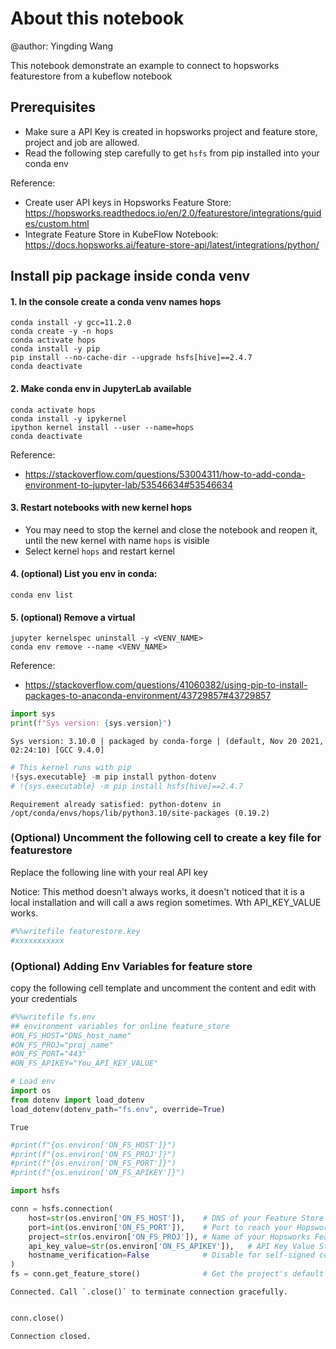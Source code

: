 # About this notebook

@author: Yingding Wang

This notebook demonstrate an example to connect to hopsworks featurestore from a kubeflow notebook

## Prerequisites
* Make sure a API Key is created in hopsworks project and feature store, project and job are allowed.
* Read the following step carefully to get `hsfs` from pip installed into your conda env

Reference: 
* Create user API keys in Hopsworks Feature Store: https://hopsworks.readthedocs.io/en/2.0/featurestore/integrations/guides/custom.html
* Integrate Feature Store in KubeFlow Notebook: https://docs.hopsworks.ai/feature-store-api/latest/integrations/python/

## Install pip package inside conda venv

#### 1. In the console create a conda venv names hops
```console
conda install -y gcc=11.2.0
conda create -y -n hops 
conda activate hops
conda install -y pip
pip install --no-cache-dir --upgrade hsfs[hive]==2.4.7
conda deactivate
```
<!-- 
# python -m ipykernel install --user --name=hops
# ipython kernel install --user --name=hops
# python -m ipykernel install --user --name=hops
# conda env remove --name hops
-->

#### 2. Make conda env in JupyterLab available
```
conda activate hops
conda install -y ipykernel
ipython kernel install --user --name=hops
conda deactivate
```
Reference:
* https://stackoverflow.com/questions/53004311/how-to-add-conda-environment-to-jupyter-lab/53546634#53546634

#### 3. Restart notebooks with new kernel hops

* You may need to stop the kernel and close the notebook and reopen it, until the new kernel with name `hops` is visible
* Select kernel `hops` and restart kernel

#### 4. (optional) List you env in conda:
```
conda env list
```

#### 5. (optional) Remove a virtual
```console
jupyter kernelspec uninstall -y <VENV_NAME>
conda env remove --name <VENV_NAME>
```
Reference:
* https://stackoverflow.com/questions/41060382/using-pip-to-install-packages-to-anaconda-environment/43729857#43729857



```python
import sys
print(f"Sys version: {sys.version}")
```

    Sys version: 3.10.0 | packaged by conda-forge | (default, Nov 20 2021, 02:24:10) [GCC 9.4.0]



```python
# This kernel runs with pip
!{sys.executable} -m pip install python-dotenv
# !{sys.executable} -m pip install hsfs[hive]==2.4.7
```

    Requirement already satisfied: python-dotenv in /opt/conda/envs/hops/lib/python3.10/site-packages (0.19.2)


### (Optional) Uncomment the following cell to create a key file for featurestore

Replace the following line with your real API key

Notice: This method doesn't always works, it doesn't noticed that it is a local installation and will call a aws region sometimes. Wth API_KEY_VALUE works.


```python
#%%writefile featurestore.key
#xxxxxxxxxxx
```

### (Optional) Adding Env Variables for feature store

copy the following cell template and uncomment the content and edit with your credentials


```python
#%%writefile fs.env
## environment variables for online feature_store
#ON_FS_HOST="DNS_host_name"
#ON_FS_PROJ="proj_name"
#ON_FS_PORT="443"
#ON_FS_APIKEY="You_API_KEY_VALUE"
```


```python
# Load env
import os
from dotenv import load_dotenv
load_dotenv(dotenv_path="fs.env", override=True)
```




    True




```python
#print(f"{os.environ['ON_FS_HOST']}")
#print(f"{os.environ['ON_FS_PROJ']}")
#print(f"{os.environ['ON_FS_PORT']}")
#print(f"{os.environ['ON_FS_APIKEY']}")
```


```python
import hsfs
```


```python
conn = hsfs.connection(
    host=str(os.environ['ON_FS_HOST']),    # DNS of your Feature Store instance
    port=int(os.environ['ON_FS_PORT']),    # Port to reach your Hopsworks instance, defaults to 443
    project=str(os.environ['ON_FS_PROJ']), # Name of your Hopsworks Feature Store project
    api_key_value=str(os.environ['ON_FS_APIKEY']),   # API Key Value String
    hostname_verification=False            # Disable for self-signed certificates
)
fs = conn.get_feature_store()              # Get the project's default feature store"
```

    Connected. Call `.close()` to terminate connection gracefully.



```python

```


```python
conn.close()
```

    Connection closed.



```python

```
